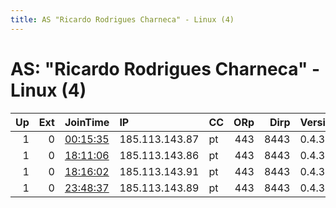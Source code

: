 ```yaml
---
title: AS "Ricardo Rodrigues Charneca" - Linux (4)
---
```


# AS: "Ricardo Rodrigues Charneca" - Linux (4)

|   Up |   Ext | JoinTime                                                                                            | IP             | CC   |   ORp |   Dirp | Version   | Contact   | Nickname   |   eFamMembers |
|-----:|------:|:----------------------------------------------------------------------------------------------------|:---------------|:-----|------:|-------:|:----------|:----------|:-----------|--------------:|
|    1 |     0 | [00:15:35](https://metrics.torproject.org/rs.html#details/3D7B08458C7BC081358BC9FAA4FFB2593FFE0576) | 185.113.143.87 | pt   |   443 |   8443 | 0.4.3.6   | None      | Unnamed    |             1 |
|    1 |     0 | [18:11:06](https://metrics.torproject.org/rs.html#details/01E19A812AF0A4C9584931CD6DC3EC07CEEE3A23) | 185.113.143.86 | pt   |   443 |   8443 | 0.4.3.6   | None      | Unnamed    |             1 |
|    1 |     0 | [18:16:02](https://metrics.torproject.org/rs.html#details/7ACF89AB8C6F17598A07F73695C9ED51093584C6) | 185.113.143.91 | pt   |   443 |   8443 | 0.4.3.6   | None      | Unnamed    |             1 |
|    1 |     0 | [23:48:37](https://metrics.torproject.org/rs.html#details/E6AB0CADE4A8300EAE81D51189C4B23ADE43B58C) | 185.113.143.89 | pt   |   443 |   8443 | 0.4.3.6   | None      | Unnamed    |             1 |
